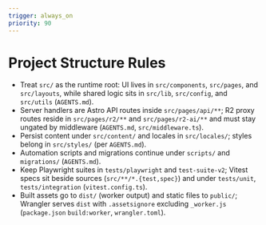 ```yaml
---
trigger: always_on
priority: 90
---
```


# Project Structure Rules

- Treat `src/` as the runtime root: UI lives in `src/components`, `src/pages`, and `src/layouts`, while shared logic sits in `src/lib`, `src/config`, and `src/utils` (`AGENTS.md`).
- Server handlers are Astro API routes inside `src/pages/api/**`; R2 proxy routes reside in `src/pages/r2/**` and `src/pages/r2-ai/**` and must stay ungated by middleware (`AGENTS.md`, `src/middleware.ts`).
- Persist content under `src/content/` and locales in `src/locales/`; styles belong in `src/styles/` (per `AGENTS.md`).
- Automation scripts and migrations continue under `scripts/` and `migrations/` (`AGENTS.md`).
- Keep Playwright suites in `tests/playwright` and `test-suite-v2`; Vitest specs sit beside sources (`src/**/*.{test,spec}`) and under `tests/unit`, `tests/integration` (`vitest.config.ts`).
- Built assets go to `dist/` (worker output) and static files to `public/`; Wrangler serves `dist` with `.assetsignore` excluding `_worker.js` (`package.json` `build:worker`, `wrangler.toml`).
